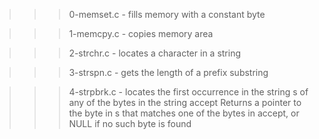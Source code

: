 >>> 0-memset.c
	- fills memory with a constant byte

>>> 1-memcpy.c
	- copies memory area

>>> 2-strchr.c
	- locates a character in a string

>>> 3-strspn.c
	- gets the length of a prefix substring

>>> 4-strpbrk.c
	- locates the first occurrence in the string s of any of the bytes in the string accept
Returns a pointer to the byte in s that matches one of the bytes in accept, or NULL if no such byte is found
